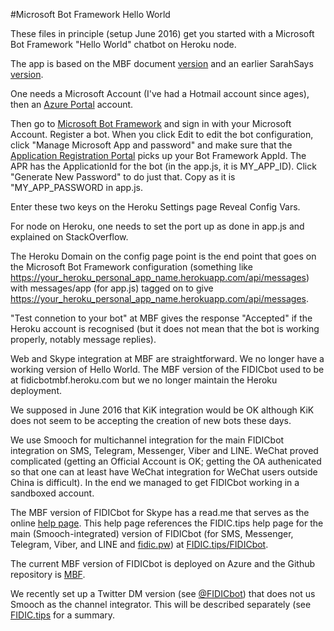 #Microsoft Bot Framework Hello World

These files in principle (setup June 2016) get you started with a Microsoft Bot Framework "Hello World" chatbot on Heroku node.

The app is based on the MBF document <a href="https://docs.botframework.com/en-us/node/builder/overview/">version</a> and an earlier SarahSays <a href="https://blogs.msdn.microsoft.com/sarahsays/2016/06/01/microsoft-bot-framework-part-1/">version</a>.

One needs a Microsoft Account (I've had a Hotmail account since ages), then an <a href="https://portal.azure.com/">Azure Portal</a> account.

Then go to <a href="http://www.botframework.com">Microsoft Bot Framework</a> and sign in with your Microsoft Account. Register a bot. When you click Edit to edit the bot configuration, click "Manage Microsoft App and password" and make sure that the <a href="https://apps-dev.microsoft.com">Application Registration Portal</a> picks up your Bot Framework AppId. The APR has the ApplicationId for the bot (in the app.js, it is MY_APP_ID). Click "Generate New Password" to do just that. Copy as it is "MY_APP_PASSWORD in app.js.

Enter these two keys on the Heroku Settings page Reveal Config Vars.

For node on Heroku, one needs to set the port up as done in app.js and explained on StackOverflow.

The Heroku Domain on the config page point is the end point that goes on the Microsoft Bot Framework configuration (something like https://your_heroku_personal_app_name.herokuapp.com/api/messages) with messages/app (for app.js) tagged on to give https://your_heroku_personal_app_name.herokuapp.com/api/messages.

"Test connetion to your bot" at MBF gives the response "Accepted" if the Heroku account is recognised (but it does not mean that the bot is working properly, notably message replies).

Web and Skype integration at MBF are straightforward. We no longer have a working version of Hello World. The MBF version of the FIDICbot used to be at fidicbotmbf.heroku.com but we no longer maintain the Heroku deployment.

We supposed in June 2016 that KiK integration would be OK although KiK does not seem to be accepting the creation of new bots these days.

We use Smooch for multichannel integration for the main FIDICbot integration on SMS, Telegram, Messenger, Viber and LINE. WeChat  proved complicated (getting an Official Account is OK; getting the OA authenicated so that one can at least have WeChat integration for WeChat users outside China is difficult). In the end we managed to get FIDICbot working in a sandboxed account.

The MBF version of FIDICbot for Skype has a read.me that serves as the online <a href="https://github.com/boswellp/MBF-FIDICbot/blob/master/README.md">help page</a>. This help page references the FIDIC.tips help page for the main (Smooch-integrated) version of FIDICbot (for SMS, Messenger, Telegram, Viber, and LINE and <a href="http://fidic.pw">fidic.pw</a>) at <a href="http://fidic.tips/fidicbot">FIDIC.tips/FIDICbot</a>.

The current MBF version of FIDICbot is deployed on Azure and the Github repository is <a href="https://github.com/boswellp/MBF">MBF</a>.

We recently set up a Twitter DM version (see <a href="https://twitter.com/messages/compose?recipient_id=759383192247861248">@FIDICbot</a>) that does not us Smooch as the channel integrator. This will be described separately (see <a href="http://www.fidic.tips/chatbot">FIDIC.tips</a> for a summary.
